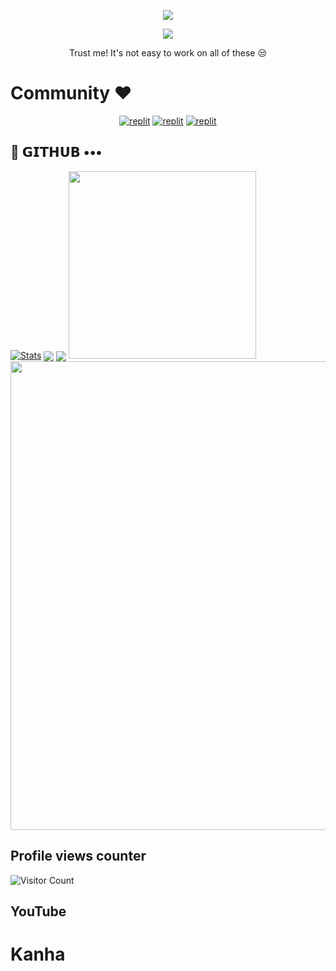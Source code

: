 
<p align="center">
  <a href="https://github.com/Soninkuwal/readme-typing-svg">
    <img src="https://readme-typing-svg.demolab.com/?lines=AIR%20PHEONIX%20SAKSHAM&font=Fira%20SemiBold&center=true&width=480&height=45&color=ff0000&vCenter=true&pause=1000&size=40" /></a>
</p>

<p align="center">
  <a href="https://github.com/Soninkuwal/readme-typing-svg">
    <img src="https://readme-typing-svg.demolab.com/?lines=Full-stack%20web%20app%20and%20BOT%20developer;Experienced%20UI%2FUX%20Designer;2%2B%20years%20of%20coding%20experience;Always%20learning%20new%20things;A.I%20DEVELOPER%20&font=Fira%20Code&center=true&width=500&height=45&color=f75c7e&vCenter=true&pause=1000&size=22" /></a>
</p>

<p align="center">
 Trust me! It's not easy to work on all of these 😒
</p>

# Community ❤️
</p>
<p align="center">
<a href="https://www.instagram.com/kanhakuwal?igshid=YmMyMTA2M2Y="><img alt="replit" src="https://img.shields.io/badge/-Instagram-orange?style=for-the-badge&logo=instagram&logoColor=white"/></a> <a href="https://telegram.me/Chatkanhabot"><img alt="replit" src="https://img.shields.io/badge/-Telegram-blue?style=for-the-badge&logo=telegram&logoColor=white"/></a>
<a href="https://youtube.com/@KANHAIYALALMEENAKUWAL?si=h3dCxUvAkberx5vU"><img alt="replit" src="https://img.shields.io/badge/-youtube-red?style=for-the-badge&logo=youtube&logoColor=white"/></a>
</p>

## 💜 𝗚𝗜𝗧𝗛𝗨𝗕 •••
[![Stats](https://github-readme-stats.vercel.app/api?username=Rahulsinghcreator&hide=prs&count_public=true&show_icons=true&theme=algolia)](https://github.com/Rahulsinghcreator/github-readme-stats)
<img src="https://github-readme-streak-stats.herokuapp.com?user=Rahulsinghcreator&theme=tokyonight" align="center">
<img src="https://github-readme-stats.vercel.app/api/top-langs/?username=Rahulsinghcreator&layout=compact&theme=tokyonight" align="center">
<img height=300 src="https://github-stats-alpha.vercel.app/api/?username=Rahulsinghcreator&cc=000&tc=fff&ic=fff&bc=000">
<img width=750 src="https://github-profile-trophy.vercel.app/?username=Rahulsinghcreator&theme=darkhub">


## Profile views counter
![Visitor Count](https://profile-counter.glitch.me/{Rahulsinghcreator}/count.svg)


## YouTube 
# Kanha
